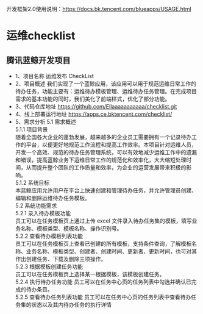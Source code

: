 开发框架2.0使用说明：https://docs.bk.tencent.com/blueapps/USAGE.html
# 运维checklist
## 腾讯蓝鲸开发项目
- 1、项目名称
运维发布 CheckList
- 2、项目概述
我们实现了一个蓝鲸应用，该应用可以用于规范运维日常工作的待办任务，功能主要有：运维待办模板管理、运维待办任务管理。在完成项目需求的基本功能的同时，我们美化了前端样式，优化了部分功能。  
- 3、代码仓库地址
https://github.com/Ellaaaaaaaaaaa/checklist.git   
- 4、线上部署运行地址
https://apps.ce.bktencent.com/checklist/  
- 5、需求分析
5.1 需求概述  
5.1.1 项目背景  
随着全国各大企业的蓬勃发展，越来越多的企业员工需要拥有一个记录待办工作的平台，以便更好地规范工作流程和提高工作效率。本项目针对运维人员，开发一个高效、规范的待办任务管理系统，可以有效地减少运维工作中的遗漏和错误，提高蓝鲸业务下运维日常工作的规范化和效率化，大大缩短处理时间，从而提升整个团队的工作质量和效率，为企业的运营发展带来积极的影响。  
5.1.2 系统目标  
本蓝鲸应用允许用户在平台上快速创建和管理待办任务，并允许管理员创建、编辑和删除运维待办任务模板。  
5.2 系统功能需求  
5.2.1 录入待办模板功能  
员工可以在任务模板页上通过上传 excel 文件录入待办任务集的模板，填写业务名称、模板类型、模板名称、操作识别号。  
5.2.2 查看待办模板列表功能  
员工可以在任务模板页上查看已创建的所有模板，支持条件查询，了解模板名称、业务名称、模板类型、创建者、创建时间、更新者、更新时间，也可对其作出创建任务、下载及删除三项操作。  
5.2.3 根据模板创建任务功能  
员工可以在任务模板页上选择某一根据模板，该模板创建任务。  
5.2.4 执行待办任务功能
员工可以在任务中心页的任务列表中勾选并确认已完成的待办条目。  
5.2.5 查看待办任务列表功能
员工可以在任务中心页的任务列表中查看待办任务集的状态以及其内待办任务的执行详情  

